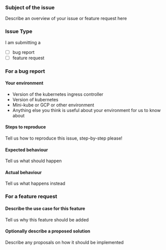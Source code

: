 ### Subject of the issue
Describe an overview of your issue or feature request here

### Issue Type
I am submitting a
- [ ] bug report
- [ ] feature request

### For a bug report
#### Your environment
* Version of the kubernetes ingress controller
* Version of kubernetes
* Mini-kube or GCP or other environment
* Anything else you think is useful about your environment for us to know about

#### Steps to reproduce
Tell us how to reproduce this issue, step-by-step please!

#### Expected behaviour
Tell us what should happen

#### Actual behaviour
Tell us what happens instead

### For a feature request
#### Describe the use case for this feature
Tell us why this feature should be added
#### Optionally describe a proposed solution
Describe any proposals on how it should be implemented
